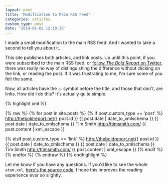 ```yaml
---
layout: post
title: 'Modification to Main RSS Feed'
categories: articles
custom_type: post
date: '2014-01-02 12:10:36'
---
```

I made a small modification to the main RSS feed. And I wanted to take a second to tell you about it.

This site publishes both articles, and link posts. Up until this point, if you were subscribed to the main RSS feed, or [follow *The Bold Report* on Twitter](https://twitter.com/theboldreport), there was really no way of distinguishing the difference without clicking on the link, or reading the post. If it was frustrating to me, I'm sure some of you felt the same.

Now, all articles have the ♨ symbol before the title, and those that don't, are links. How did I do this? It's actually quite simple.

{% highlight xml %}

{% raw %}
{% for post in site.posts %}
  {% if post.custom_type == 'post' %}
    <entry>
      <id>http://theboldreport.net{{ post.id }}</id>
      <link type="text/html" rel="alternate" href="http://theboldreport.net{{ post.url }}"/>
      <title>♨ {{ post.title }}</title>
      <published>{{ post.date | date_to_xmlschema }}</published>
      <updated>{{ post.date | date_to_xmlschema }}</updated>
      <author>
        <name>Tim Smith</name>
        <uri>http://ttimsmith.com/</uri>
      </author>
      <content type="html">{{ post.content | xml_escape }}</content>
    </entry>

  {% elsif post.custom_type == 'link' %}
    <entry>
      <id>http://theboldreport.net{{ post.id }}</id>
      <link type="text/html" rel="alternate" href="http://theboldreport.net{{ post.url }}"/>
      <title>{{ post.title }}</title>
      <published>{{ post.date | date_to_xmlschema }}</published>
      <updated>{{ post.date | date_to_xmlschema }}</updated>
      <author>
        <name>Tim Smith</name>
        <uri>http://ttimsmith.com/</uri>
      </author>
      <content type="html">{{ post.content | xml_escape }}</content>
    </entry>
  {% endif %}
{% endfor %}
{% endraw %}
{% endhighlight %}

Let me know if you have any questions. If you'd like to see the whole `atom.xml`, [here's the source code](https://github.com/ttimsmith/theboldreport.net/blob/master/atom.xml). I hope this improves the reading experience ever so slightly.
